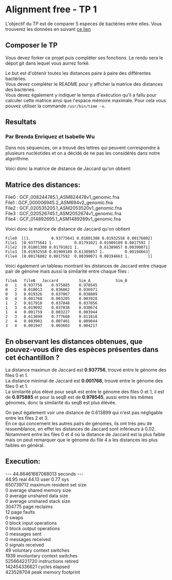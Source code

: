 
# Alignment free - TP 1

L'objectif du TP est de comparer 5 especes de bactéries entre elles.
Vous trouverez les données en suivant [ce lien](https://we.tl/t-ACiDxJko7s)

## Composer le TP

Vous devez forker ce projet puis compléter ses fonctions.
Le rendu sera le dépot git dans lequel vous aurrez forké.

Le but est d'obtenir toutes les distances paire à paire des différentes bactéries.  
Vous devez compléter le README pour y afficher la matrice des distances des bactéries.  
Vous devez également y indiquer le temps d'exécution qu'il a fallu pour calculer cette matrice ainsi que l'espace mémoire maximale. Pour cela vous pouvez utiliser la commande ```/usr/bin/time -v```.  

## Resultats  
### Par Brenda Enriquez et Isabelle Wu  

Dans nos séquences, on a trouvé des lettres qui peuvent correspondre à plusieurs nucléotides et on a décidé de ne pas les considérés dans notre algorithme.  

Voici donc la matrice de distance de Jaccard qu'on obtient:  

## Matrice des distances:  
File0 : GCF_008244785.1_ASM824478v1_genomic.fna  
File1 : GCF_000006945.2_ASM694v2_genomic.fna  
File2 : GCF_020535205.1_ASM2053520v1_genomic.fna  
File3 : GCF_020526745.1_ASM2052674v1_genomic.fna  
File4 : GCF_014892695.1_ASM1489269v1_genomic.fna  

Voici donc la matrice de distance de Jaccard qu'on obtient

```
File0  [[1.         0.93775641 0.01801308 0.01932558 0.00176802]
File1  [0.93775641 1.         0.01791021 0.01909189 0.0017592 ]
File2  [0.01801308 0.01791021 1.         0.61389857 0.00390071] 
File3  [0.01932558 0.01909189 0.61389857 1.         0.00194663]
File4  [0.00176802 0.0017592  0.00390071 0.00194663 1.        ]] 
```

Voici également un tableau montrant les distances de Jaccard entre chaque pair de génome mais aussi la similarité entre chaque files :
```
fileA	fileB	Jaccard	        Sim_A       	Sim_B
0	1	0.937756	0.975885	0.978545
0	2	0.018013	0.036862	0.036971
0	3	0.019326	0.037067	0.038809
0	4	0.001768	0.003205	0.003928
1	2	0.017910	0.037048	0.037056
1	3	0.019092	0.037038	0.038674
1	4	0.001759	0.003227	0.003944
2	3	0.613899	0.777660	0.811818
2	4	0.003901	0.007401	0.009044
3	4	0.001947	0.003603	0.004217

```

## En observant les distances obtenues, que pouvez-vous dire des espèces présentes dans cet échantillon ?

La distance maximun de Jaccard est **0.937756**, trouvé entre le génome des files 0 et 1.  
La distance minimal de Jaccard est **0.001768**, trouvé entre le génome des files 0 et 1.  
La similarité plus élévé pour seqA est entre le génome des files 0 et 1, il est de **0.975885** et pour la seqB est de **0.978545**, aussi entre les mêmes génomes, donc la similarité du seqB est plus élévée.  

On peut également voir une distance de 0.613899 qui n'est pas négligable entre les files 2 et 3.  
En ce qui concernent les autres pairs de génomes, ils ont très peu de ressemblance, en effet les distances de Jaccard sont inférieurs à 0.02. Notamment entre les files 0 et 4 où la distance de Jaccard est la plus faible mais on peut remarquer que le génome du file 4 a les distances les plus faibles en général.  

## Execution:
--- 44.86461687088013 seconds ---  
       44.95 real        44.13 user         0.77 sys  
           650739712  maximum resident set size  
                   0  average shared memory size  
                   0  average unshared data size  
                   0  average unshared stack size  
              304775  page reclaims  
                  12  page faults  
                   0  swaps  
                   0  block input operations  
                   0  block output operations  
                   0  messages sent  
                   0  messages received  
                   0  signals received  
                  49  voluntary context switches  
                1939  involuntary context switches  
        525664221720  instructions retired  
        142454336621  cycles elapsed  
           423528704  peak memory footprint  
